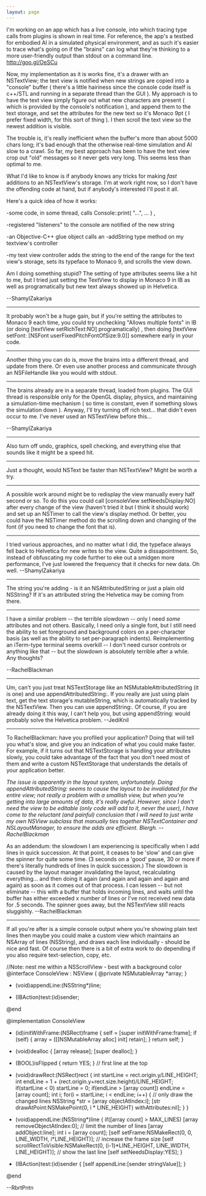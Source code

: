 ```yaml
---
layout: page
---
```




I'm working on an app which has a live console, into which tracing type calls from plugins is shown in real time. For reference, the app's a testbed for embodied AI in a simulated physical environment, and as such it's easier to trace what's going on if the "brains" can log what they're thinking to a more user-friendly output than stdout on a command line. http://goo.gl/OeSCu

Now, my implementation as it is works fine, it's a drawer with an NSTextView; the text view is notified when new strings are copied into a  "console" buffer ( there's a little hairiness since the console code itself is c++/STL and running in a separate thread than the GUI ). My approach is to have the text view simply figure out what new characters are present ( which is provided by the console's notification ), and append them to the text storage, and set the attributes for the new text so it's Monaco 9pt ( I prefer fixed width, for this sort of thing ). I then scroll the text view so the newest addition is visible.

The trouble is, it's really inefficient when the buffer's more than about 5000 chars long; it's bad enough that the otherwise real-time simulation and AI slow to a crawl. So far, my best approach has been to have the text view crop out "old" messages so it never gets very long. This seems less than optimal to me.

What I'd like to know is if anybody knows any tricks for making *fast* additions to an NSTextView's storage. I'm at work right now, so I don't have the offending code at hand, but if anybody's interested I'll post it all.

Here's a quick idea of how it works:

-some code, in some thread, calls      Console::print( "...", ... ) ,

-registered "listeners" to the console are notified of the new string

-an Objective-C++ glue object calls an -addString type method on my textview's controller

-my text view controller adds the string to the end of the range for the text view's storage, sets its typeface to Monaco 9, and scrolls the view down.

Am I doing something stupid? The setting of type attributes seems like a hit to me, but I tried just setting the TextView to display in Monaco 9 in IB as well as programatically but new text always showed up in Helvetica.

--ShamylZakariya

----

It probably won't be a huge gain, but if you're setting the attributes to Monaco 9 each time, you could try unchecking "Allows multiple fonts" in IB (or doing     [textView setRichText:NO] programatically) , then doing     [textView setFont: [NSFont userFixedPitchFontOfSize:9.0]] somewhere early in your code.

----

Another thing you can do is, move the brains into a different thread, and update from there. Or even use another process and communicate through an NSFileHandle like you would with stdout.

----

The brains already are in a separate thread, loaded from plugins. The GUI thread is responsible only for the OpenGL display, physics, and maintaining a simulation-time mechanism ( so time is constant, even if something slows the simulation down ). Anyway, I'll try turning off rich text... that didn't even occur to me. I've never used an NSTextView before this... 

--ShamylZakariya

----

Also turn off undo, graphics, spell checking, and everything else that sounds like it might be a speed hit.

----

Just a thought, would NSText be faster than NSTextView? Might be worth a try.

----

A possible work around might be to redisplay the view manually every half second or so. To do this you could call     [consoleView setNeedsDisplay:NO] after every change of the view (haven't tried it but I think it should work) and set up an NSTimer to call the view's     display method. Or better, you could have the NSTimer method do the scrolling down and changing of the font (if you need to change the font that is).


----

I tried various approaches, and no matter what I did, the typeface always fell back to Helvetica for new writes to the view. Quite a dissapointment. So, instead of obfuscating my code further to eke out a smidgen more performance, I've just lowered the frequency that it checks for new data. Oh well. --ShamylZakariya

----

The string you're adding - is it an NSAttributedString or just a plain old NSString? If it's an attributed string the Helvetica may be coming from there.

----

I have a similar problem -- the terrible slowdown -- only I need *some* attributes and not others.  Basically, I need only a single font, but I still need the ability to set foreground and background colors on a per-character basis (as well as the ability to set per-paragraph indents).  Reimplementing an iTerm-type terminal seems overkill -- I don't need cursor controls or anything like that -- but the slowdown is absolutely terrible after a while.  Any thoughts?

--RachelBlackman

----

Um, can't you just treat NSTextStorage like an NSMutableAttributedString (it is one) and use     appendAttributedString:. If you really are just using plain text, get the text storage's     mutableString, which is automatically tracked by the NSTextView. Then you can use     appendString:. Of course, if you are already doing it this way, I can't help you, but using     appendString: would probably solve the Helvetica problem. --JediKnil

----

To RachelBlackman: have you profiled your application? Doing that will tell you what's slow, and give you an indication of what you could make faster. For example, if it turns out that NSTextStorage is handling your attributes slowly, you could take advantage of the fact that you don't need most of them and write a custom NSTextStorage that understands the details of your application better.

*The issue is apparently in the layout system, unfortunately.  Doing     appendAttributedString: seems to cause the layout to be invalidated for the entire view; not really a problem with a smallish view, but when you're getting into large amounts of data, it's really awful.  However, since I don't need the view to be editable (only code will add to it, never the user), I have come to the reluctant (and painful) conclusion that I will need to just write my own NSView subclass that manually ties together NSTextContainer and NSLayoutManager, to ensure the adds are efficient.  Blergh. --RachelBlackman*

As an addendum: the slowdown I am experiencing is specifically when I add lines in quick succession.  At that point, it ceases to be 'slow' and can give the spinner for quite some time.  (3 seconds on a 'good' pause, 30 or more if there's literally hundreds of lines in quick succession.)  The slowdown is caused by the layout manager invalidating the layout, recalculating everything... and then doing it again (and again and again and again and again) as soon as it comes out of that process.  I can lessen -- but not eliminate -- this with a buffer that holds incoming lines, and waits until the buffer has either exceeded x number of lines or I've not received new data for .5 seconds.  The spinner goes away, but the NSTextView still reacts sluggishly. --RachelBlackman

----

If all you're after is a simple console output where you're showing plain text lines then maybe you could make a custom view which maintains an NSArray of lines (NSString), and draws each line individually - should be nice and fast. Of course then there is a bit of extra work to do depending if you also require text-selection, copy, etc. 

    
//Note: nest me within a NSScrollView - best with a background color
@interface ConsoleView : NSView {
@private
	NSMutableArray *array;
}
- (void)appendLine:(NSString*)line;

- (IBAction)test:(id)sender;

@end

@implementation ConsoleView

- (id)initWithFrame:(NSRect)frame {
    self = [super initWithFrame:frame];
    if (self) {
		array = [[[NSMutableArray alloc] init] retain];
    }
    return self;
}

- (void)dealloc {
	[array release];
	[super dealloc];
}

- (BOOL)isFlipped { return YES; } // first line at the top

- (void)drawRect:(NSRect)rect {
	int startLine = rect.origin.y/LINE_HEIGHT;
	int endLine = 1 + (rect.origin.y+rect.size.height)/LINE_HEIGHT;
	if(startLine < 0) startLine = 0;
	if(endLine > [array count]) endLine = [array count];
	int i;
	for(i = startLine; i < endLine; i++) { // only draw the changed lines
		NSString *str = [array objectAtIndex:i];
		[str drawAtPoint:NSMakePoint(0, i * LINE_HEIGHT) withAttributes:nil];
	}
}

- (void)appendLine:(NSString*)line {
	if([array count] > MAX_LINES) [array removeObjectAtIndex:0]; // limit the number of lines
	[array addObject:line];	
	int i = [array count];
	[self setFrame:NSMakeRect(0, 0, LINE_WIDTH, i*LINE_HEIGHT)]; // increase the frame size	
	[self scrollRectToVisible:NSMakeRect(0, (i-1)*LINE_HEIGHT, LINE_WIDTH, LINE_HEIGHT)]; // show the last line
	[self setNeedsDisplay:YES];
}


- (IBAction)test:(id)sender {
	[self appendLine:[sender stringValue]];
}

@end

--RbrtPntn
